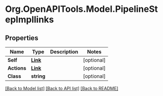 # Org.OpenAPITools.Model.PipelineStepImpllinks

## Properties

Name | Type | Description | Notes
------------ | ------------- | ------------- | -------------
**Self** | [**Link**](Link.md) |  | [optional] 
**Actions** | [**Link**](Link.md) |  | [optional] 
**Class** | **string** |  | [optional] 

[[Back to Model list]](../README.md#documentation-for-models) [[Back to API list]](../README.md#documentation-for-api-endpoints) [[Back to README]](../README.md)

